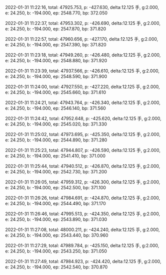 2022-01-31 11:22:16, total: 47925.753, p: -427.630, delta:12.125 手, g:2.000, e: 24.250, b: -194.000, ep: 2548.770, bp: 372.050

2022-01-31 11:22:37, total: 47953.302, p: -426.690, delta:12.125 手, g:2.000, e: 24.250, b: -194.000, ep: 2547.870, bp: 371.820

2022-01-31 11:22:57, total: 47960.656, p: -427.170, delta:12.125 手, g:2.000, e: 24.250, b: -194.000, ep: 2547.390, bp: 371.820

2022-01-31 11:23:18, total: 47949.260, p: -426.480, delta:12.125 手, g:2.000, e: 24.250, b: -194.000, ep: 2548.880, bp: 371.920

2022-01-31 11:23:39, total: 47937.566, p: -426.610, delta:12.125 手, g:2.000, e: 24.250, b: -194.000, ep: 2548.590, bp: 371.900

2022-01-31 11:24:00, total: 47927.550, p: -427.220, delta:12.125 手, g:2.000, e: 24.250, b: -194.000, ep: 2545.660, bp: 371.610

2022-01-31 11:24:21, total: 47943.764, p: -426.340, delta:12.125 手, g:2.000, e: 24.250, b: -194.000, ep: 2546.140, bp: 371.560

2022-01-31 11:24:42, total: 47952.648, p: -425.620, delta:12.125 手, g:2.000, e: 24.250, b: -194.000, ep: 2545.020, bp: 371.330

2022-01-31 11:25:02, total: 47973.695, p: -425.350, delta:12.125 手, g:2.000, e: 24.250, b: -194.000, ep: 2544.890, bp: 371.280

2022-01-31 11:25:23, total: 47944.807, p: -426.590, delta:12.125 手, g:2.000, e: 24.250, b: -194.000, ep: 2541.410, bp: 371.000

2022-01-31 11:25:44, total: 47940.512, p: -426.870, delta:12.125 手, g:2.000, e: 24.250, b: -194.000, ep: 2542.730, bp: 371.200

2022-01-31 11:26:05, total: 47959.312, p: -426.300, delta:12.125 手, g:2.000, e: 24.250, b: -194.000, ep: 2542.500, bp: 371.100

2022-01-31 11:26:26, total: 47984.691, p: -424.870, delta:12.125 手, g:2.000, e: 24.250, b: -194.000, ep: 2544.490, bp: 371.170

2022-01-31 11:26:46, total: 47995.513, p: -424.350, delta:12.125 手, g:2.000, e: 24.250, b: -194.000, ep: 2543.890, bp: 371.030

2022-01-31 11:27:08, total: 48000.211, p: -424.240, delta:12.125 手, g:2.000, e: 24.250, b: -194.000, ep: 2543.440, bp: 370.960

2022-01-31 11:27:29, total: 47989.784, p: -425.150, delta:12.125 手, g:2.000, e: 24.250, b: -194.000, ep: 2543.250, bp: 371.050

2022-01-31 11:27:49, total: 47984.923, p: -424.420, delta:12.125 手, g:2.000, e: 24.250, b: -194.000, ep: 2542.540, bp: 370.870